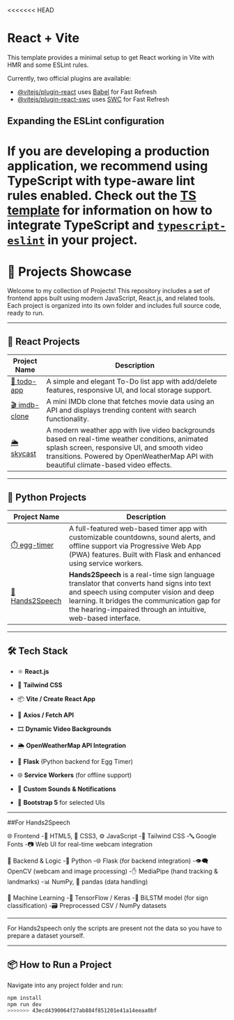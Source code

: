 <<<<<<< HEAD
# React + Vite

This template provides a minimal setup to get React working in Vite with HMR and some ESLint rules.

Currently, two official plugins are available:

- [@vitejs/plugin-react](https://github.com/vitejs/vite-plugin-react/blob/main/packages/plugin-react) uses [Babel](https://babeljs.io/) for Fast Refresh
- [@vitejs/plugin-react-swc](https://github.com/vitejs/vite-plugin-react/blob/main/packages/plugin-react-swc) uses [SWC](https://swc.rs/) for Fast Refresh

## Expanding the ESLint configuration

If you are developing a production application, we recommend using TypeScript with type-aware lint rules enabled. Check out the [TS template](https://github.com/vitejs/vite/tree/main/packages/create-vite/template-react-ts) for information on how to integrate TypeScript and [`typescript-eslint`](https://typescript-eslint.io) in your project.
=======
# 🚀 Projects Showcase

Welcome to my collection of Projects! This repository includes a set of frontend apps built using modern JavaScript, React.js, and related tools. Each project is organized into its own folder and includes full source code, ready to run.

---

## 📁 React Projects

| Project Name | Description |
|--------------|-------------|
| [🎯 todo-app](./todo-app) | A simple and elegant To-Do list app with add/delete features, responsive UI, and local storage support. |
| [🎬 imdb-clone](./imdb-clone) | A mini IMDb clone that fetches movie data using an API and displays trending content with search functionality. |
| [🌦️ skycast](./skycast) | A modern weather app with live video backgrounds based on real-time weather conditions, animated splash screen, responsive UI, and smooth video transitions. Powered by OpenWeatherMap API with beautiful climate-based video effects. |

---

## 📁 Python Projects
| Project Name | Description |
|--------------|-------------|
| [⏱️ egg-timer](./egg-timer) | A full-featured web-based timer app with customizable countdowns, sound alerts, and offline support via Progressive Web App (PWA) features. Built with Flask and enhanced using service workers.|
| [👋Hands2Speech]() |**Hands2Speech** is a real-time sign language translator that converts hand signs into text and speech using computer vision and deep learning. It bridges the communication gap for the hearing-impaired through an intuitive, web-based interface.|

---

## 🛠 Tech Stack

- ⚛️ **React.js**
- 🎨 **Tailwind CSS**
- 📦 **Vite / Create React App**
- 🔗 **Axios / Fetch API**
- 🎞 **Dynamic Video Backgrounds**
- 🌦️ **OpenWeatherMap API Integration**

- 🐍 **Flask** (Python backend for Egg Timer)
- 🌐 **Service Workers** (for offline support)
- 🔔 **Custom Sounds & Notifications**
- 🎨 **Bootstrap 5** for selected UIs
---
 ##For Hands2Speech

🌐 Frontend
-🧱 HTML5, 🎨 CSS3, ⚙️ JavaScript
-💨 Tailwind CSS
-🔤 Google Fonts
-📷 Web UI for real-time webcam integration

🧠 Backend & Logic
-🐍 Python
-🌐 Flask (for backend integration)
-👁️‍🗨️ OpenCV (webcam and image processing)
-✋ MediaPipe (hand tracking & landmarks)
-📊 NumPy, 🧾 pandas (data handling)

🤖 Machine Learning
-🔧 TensorFlow / Keras
-🧬 BiLSTM model (for sign classification)
-🗃️ Preprocessed CSV / NumPy datasets

---

For Hands2speech only the scripts are present not the data so you have to prepare a dataset yourself.

---

## 📦 How to Run a Project

Navigate into any project folder and run:

```bash
npm install
npm run dev
>>>>>>> 43ecd4390064f27ab884f851201e41a14eeaa0bf
